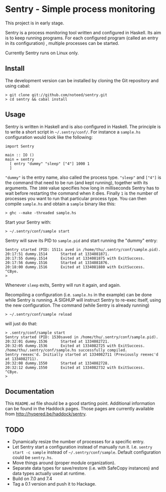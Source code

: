 # Sentry - Simple process monitoring

This project is in early stage.

Sentry is a process monitoring tool written and configured in Haskell. Its aim
is to keep running programs. For each configured program (called an entry in
its configuration) , multiple processes can be started.

Currently Sentry runs on Linux only.

## Install

The development version can be installed by cloning the Git repository and
using cabal:

    > git clone git://github.com/noteed/sentry.git
    > cd sentry && cabal install

## Usage

Sentry is written in Haskell and is also configured in Haskell. The principle
is to write a short script in `~/.sentry/conf/`. For instance a `sample.hs`
configuration would look like the following:

    import Sentry

    main :: IO ()
    main = sentry
      [ entry "dummy" "sleep" ["4"] 1000 1
      ]

`"dummy"` is the entry name, also called the process type. `"sleep"` and
`["4"]` is the command that need to be run (and kept running), together with
its arguments. The `1000` value specifies how long in milliseconds Sentry has
to wait before restarting the command when it dies. Finally `1` is the number
of processes you want to run that particular process type. You can then compile
`sample.hs` and obtain a `sample` binary like this:

    > ghc --make -threaded sample.hs

Start your Sentry with:

    > ~/.sentry/conf/sample start

Sentry will save its PID to `sample.pid` and start running the "dummy" entry:

    Sentry started (PID: 1511s aved in /home/thu/.sentry/conf/sample.pid).
    20:17:51 dummy.1514      Started at 1334081871.
    20:17:55 dummy.1514      Exited at 1334081875 with ExitSuccess.
    20:17:56 dummy.1516      Started at 1334081876.
    20:18:00 dummy.1516      Exited at 1334081880 with ExitSuccess.
    ^CBye.
    >

Whenever `sleep` exits, Sentry will run it again, and again.

Recompiling a configuration (i.e. `sample.hs` in the example) can be done while
Sentry is running. A SIGHUP will instruct Sentry to re-exec itself, using the
new configuration. The command (while Sentry is already running)

    > ~/.sentry/conf/sample reload

will just do that:

    > .sentry/conf/sample start
    Sentry started (PID: 1530saved in /home/thu/.sentry/conf/sample.pid).
    20:32:01 dummy.1536      Started at 1334082721.
    20:32:05 dummy.1536      Exited at 1334082725 with ExitSuccess.
    /home/thu/.sentry/conf/sample.hs successfully compiled.
    Sentry reexec'd. Initially started at 1334082711 (Previously reexec'd at 1334082711).
    20:32:08 dummy.1550      Started at 1334082728.
    20:32:12 dummy.1550      Exited at 1334082732 with ExitSuccess.
    ^CBye.
    >

## Documentation

This `README.md` file should be a good starting point. Additional information
can be found in the Haddock pages. Those pages are currently available from
http://hypered.be/haddock/sentry.

## TODO

- Dynamically resize the number of processes for a specific entry.
- Let Sentry start a configuration instead of manually run it. I.e.
  `sentry start -c sample` instead of `~/.sentry/conf/sample`. Default
  configuration could be `sentry.hs`.
- Move things around (proper module organization).
- Separate data types for save/restore (i.e. with SafeCopy instances) and
  data types actually used at runtime.
- Build on 7.0 and 7.4
- Tag a 0.1 version and push it to Hackage.
